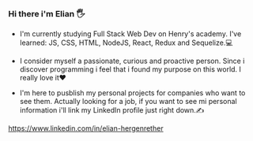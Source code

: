 ### Hi there i'm Elian 🖐

- I'm currently studying Full Stack Web Dev on Henry's academy. I've learned: JS, CSS, HTML, NodeJS, React, Redux and Sequelize.💻

- I consider myself a passionate, curious and proactive person. Since i discover programming i feel that i found my purpose on this world. I really love it❤

- I'm here to pusblish my personal projects for companies who want to see them. Actually looking for a job, if you want to see mi personal information i'll link my LinkedIn profile just right down.✍

https://www.linkedin.com/in/elian-hergenrether
